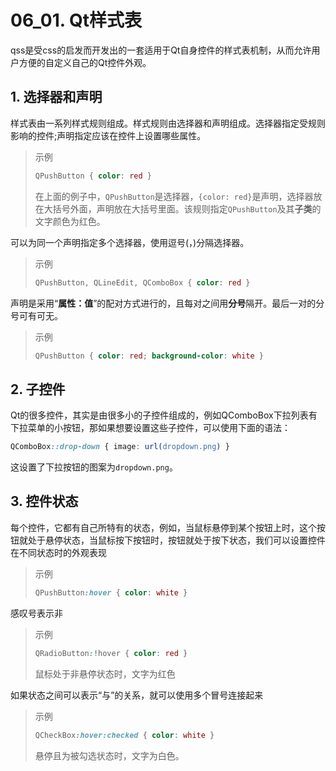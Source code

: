# 06_01. Qt样式表

qss是受css的启发而开发出的一套适用于Qt自身控件的样式表机制，从而允许用户方便的自定义自己的Qt控件外观。

## 1. 选择器和声明

样式表由一系列样式规则组成。样式规则由选择器和声明组成。选择器指定受规则影响的控件;声明指定应该在控件上设置哪些属性。

> 示例
>
> ```css
> QPushButton { color: red }
> ```
>
> 在上面的例子中，`QPushButton`是选择器，`{color: red}`是声明，选择器放在大括号外面，声明放在大括号里面。该规则指定`QPushButton`及其**子类**的文字颜色为红色。

可以为同一个声明指定多个选择器，使用逗号(，)分隔选择器。

> 示例
>
> ```css
> QPushButton, QLineEdit, QComboBox { color: red }
> ```

声明是采用“**属性：值**”的配对方式进行的，且每对之间用**分号**隔开。最后一对的分号可有可无。

> 示例
>
> ```css
> QPushButton { color: red; background-color: white }
> ```

## 2. 子控件

Qt的很多控件，其实是由很多小的子控件组成的，例如QComboBox下拉列表有下拉菜单的小按钮，那如果想要设置这些子控件，可以使用下面的语法：

```css
QComboBox::drop-down { image: url(dropdown.png) }
```

这设置了下拉按钮的图案为`dropdown.png`。

## 3. 控件状态

每个控件，它都有自己所特有的状态，例如，当鼠标悬停到某个按钮上时，这个按钮就处于悬停状态，当鼠标按下按钮时，按钮就处于按下状态，我们可以设置控件在不同状态时的外观表现

> 示例
>
> ```css
> QPushButton:hover { color: white }
> ```

感叹号表示非

> 示例
>
> ```css
> QRadioButton:!hover { color: red }
> ```
>
> 鼠标处于非悬停状态时，文字为红色

如果状态之间可以表示“与”的关系，就可以使用多个冒号连接起来

> 示例
>
> ```css
> QCheckBox:hover:checked { color: white }
> ```
>
> 悬停且为被勾选状态时，文字为白色。

